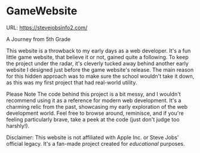 # GameWebsite
URL: https://stevejobsinfo2.com/


A Journey from 5th Grade

This website is a throwback to my early days as a web developer. It's a fun little game website, that believe it or not, gained quite a following. To keep the project under the radar, it's cleverly tucked away behind another early website I designed just before the game website's release. The main reason for this hidden approach was to make sure the school wouldn't take it down, as this was my first project that had real-world utility.

Please Note
The code behind this project is a bit messy, and I wouldn't recommend using it as a reference for modern web development. It's a charming relic from the past, showcasing my early exploration of the web development world. Feel free to browse around, reminisce, and if you're feeling particularly brave, take a peek at the code (just don't judge too harshly!).


Disclaimer: This website is not affiliated with Apple Inc. or Steve Jobs' official legacy. It's a fan-made project created for *educational* purposes.
